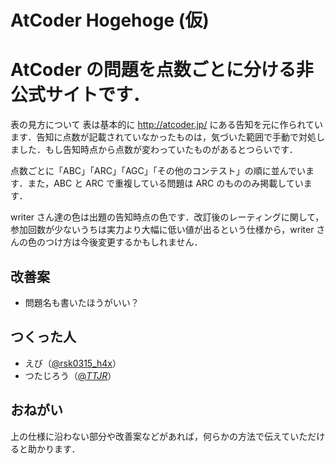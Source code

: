 # AtCoder Hogehoge (仮)

# AtCoder の問題を点数ごとに分ける非公式サイトです．
表の見方について
表は基本的に http://atcoder.jp/ にある告知を元に作られています．告知に点数が記載されていなかったものは，気づいた範囲で手動で対処しました．もし告知時点から点数が変わっていたものがあるとつらいです．

点数ごとに「ABC」「ARC」「AGC」「その他のコンテスト」の順に並んでいます．また，ABC と ARC で重複している問題は ARC のもののみ掲載しています．

writer さん達の色は出題の告知時点の色です．改訂後のレーティングに関して，参加回数が少ないうちは実力より大幅に低い値が出るという仕様から，writer さんの色のつけ方は今後変更するかもしれません．

## 改善案

- 問題名も書いたほうがいい？

## つくった人

- えび（[@rsk0315_h4x](https://twitter.com/rsk0315_h4x)）
- つたじろう（[@_TTJR_](https://twitter.com/_TTJR_)）

## おねがい
上の仕様に沿わない部分や改善案などがあれば，何らかの方法で伝えていただけると助かります．
